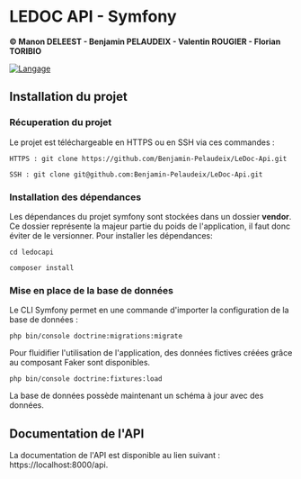 # LEDOC API - Symfony
**© Manon DELEEST - Benjamin PELAUDEIX - Valentin ROUGIER - Florian TORIBIO**

[![Langage](https://skillicons.dev/icons?i=symfony)](https://skillicons.dev)

## Installation du projet
### Récuperation du projet
Le projet est téléchargeable en HTTPS ou en SSH via ces commandes : 

`HTTPS : git clone https://github.com/Benjamin-Pelaudeix/LeDoc-Api.git`

`SSH : git clone git@github.com:Benjamin-Pelaudeix/LeDoc-Api.git`

### Installation des dépendances
Les dépendances du projet symfony sont stockées dans un dossier **vendor**. Ce dossier représente la majeur partie du poids de l'application, il faut donc éviter de le versionner. Pour installer les dépendances: 

`cd ledocapi`

`composer install`

### Mise en place de la base de données
Le CLI Symfony permet en une commande d'importer la configuration de la base de données : 

`php bin/console doctrine:migrations:migrate`

Pour fluidifier l'utilisation de l'application, des données fictives créées grâce au composant Faker sont disponibles.

`php bin/console doctrine:fixtures:load`

La base de données possède maintenant un schéma à jour avec des données.

## Documentation de l'API
La documentation de l'API est disponible au lien suivant : https://localhost:8000/api.
